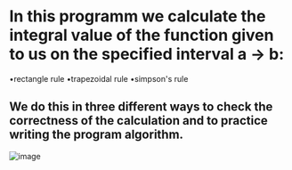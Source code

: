 # In this programm we calculate the integral value of the function given to us on the specified interval a -> b:
•rectangle rule
•trapezoidal rule
•simpson's rule
## We do this in three different ways to check the correctness of the calculation and to practice writing the program algorithm.
![image](https://user-images.githubusercontent.com/90961411/150689351-a6d82757-a5fd-464e-991e-314acca98330.png)
